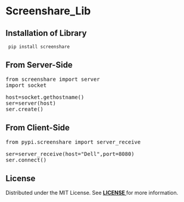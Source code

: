 # Screenshare_Lib

## Installation of Library
<pre><code> pip install screenshare </code></pre>

## From Server-Side
<pre lang='sh'>
from screenshare import server
import socket

host=socket.gethostname()
ser=server(host)
ser.create()
</pre>

## From Client-Side
<pre lang='sh'>
from pypi.screenshare import server_receive
  
ser=server_receive(host="Dell",port=8080)
ser.connect()
</pre>

## License
Distributed under the MIT License. See <b><a href="https://github.com/Vishal24102002/screenshare_lib/blob/main/LICENSE"> LICENSE </a></b>for more information.
